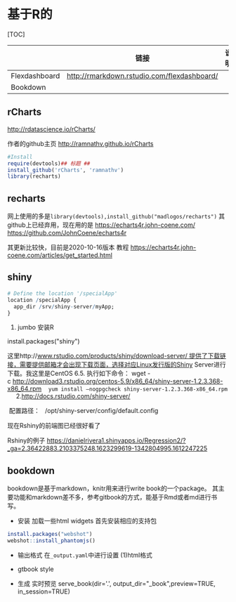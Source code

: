 # 基于R的
[TOC]

|   |  链接|说明  |
| --- | --- | --- |
| Flexdashboard | http://rmarkdown.rstudio.com/flexdashboard/ |  |
| Bookdown |  |  |

## rCharts
http://rdatascience.io/rCharts/

作者的github主页
http://ramnathv.github.io/rCharts

```r
#Install 
require(devtools)## 标题 ##
install_github('rCharts', 'ramnathv')
library(recharts)

```


## recharts

网上使用的多是`library(devtools),install_github("madlogos/recharts")` 其github上已经弃用，现在用的是
https://echarts4r.john-coene.com/
https://github.com/JohnCoene/echarts4r

其更新比较快，目前是2020-10-16版本
教程 https://echarts4r.john-coene.com/articles/get_started.html


 

## shiny

```r
# Define the location '/specialApp'
location /specialApp {
  app_dir /srv/shiny-server/myApp;
}
```


1.	jumbo 安装R

install.packages("shiny") 

这里http://www.rstudio.com/products/shiny/download-server/ 提供了下载链接，需要提供邮箱才会出现下载页面，选择对应Linux发行版的Shiny Server进行下载。我这里是CentOS 6.5.
执行如下命令：
wget -c http://download3.rstudio.org/centos-5.9/x86_64/shiny-server-1.2.3.368-x86_64.rpm
 
 `yum install –nogpgcheck shiny-server-1.2.3.368-x86_64.rpm`
 
 
 2.http://docs.rstudio.com/shiny-server/
 
 

 配置路径：
  /opt/shiny-server/config/default.config



现在Rshiny的前端图已经很好看了

Rshiny的例子
https://danielrivera1.shinyapps.io/Regression2/?_ga=2.36422883.2103375248.1623299619-1342804995.1612247225




## bookdown

bookdown是基于markdown，knitr用来进行write book的一个package。
其主要功能和markdown差不多，参考gitbook的方式，能基于Rmd或者md进行书写。


- 安装
加载一些html widgets
首先安装相应的支持包
```R
install.packages("webshot")
webshot::install_phantomjs()
```

- 输出格式
在`_output.yaml`中进行设置
(1)html格式
- gtbook style

- 生成
实时预览
serve_book(dir='.', output_dir="_book",preview=TRUE, in_session=TRUE)